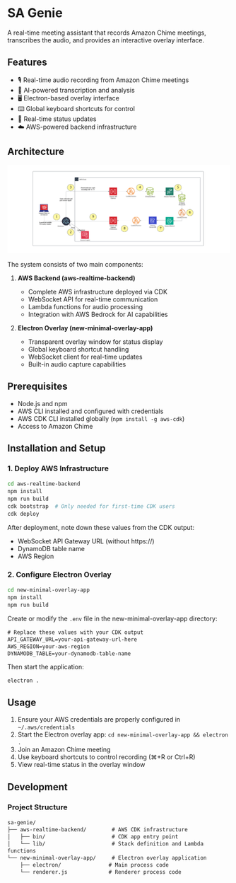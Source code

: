 # SA Genie

A real-time meeting assistant that records Amazon Chime meetings, transcribes the audio, and provides an interactive overlay interface.

## Features
- 🎙️ Real-time audio recording from Amazon Chime meetings
- 🤖 AI-powered transcription and analysis
- 🖥️ Electron-based overlay interface
- ⌨️ Global keyboard shortcuts for control
- 🔄 Real-time status updates
- ☁️ AWS-powered backend infrastructure

## Architecture

![alt text](image.png)

The system consists of two main components:

1. **AWS Backend (aws-realtime-backend)**
   - Complete AWS infrastructure deployed via CDK
   - WebSocket API for real-time communication
   - Lambda functions for audio processing
   - Integration with AWS Bedrock for AI capabilities

2. **Electron Overlay (new-minimal-overlay-app)**
   - Transparent overlay window for status display
   - Global keyboard shortcut handling
   - WebSocket client for real-time updates
   - Built-in audio capture capabilities

## Prerequisites
- Node.js and npm
- AWS CLI installed and configured with credentials
- AWS CDK CLI installed globally (`npm install -g aws-cdk`)
- Access to Amazon Chime

## Installation and Setup

### 1. Deploy AWS Infrastructure
```bash
cd aws-realtime-backend
npm install
npm run build
cdk bootstrap  # Only needed for first-time CDK users
cdk deploy
```

After deployment, note down these values from the CDK output:
- WebSocket API Gateway URL (without https://)
- DynamoDB table name
- AWS Region

### 2. Configure Electron Overlay
```bash
cd new-minimal-overlay-app
npm install
npm run build
```

Create or modify the `.env` file in the new-minimal-overlay-app directory:
```
# Replace these values with your CDK output
API_GATEWAY_URL=your-api-gateway-url-here
AWS_REGION=your-aws-region
DYNAMODB_TABLE=your-dynamodb-table-name
```

Then start the application:
```bash
electron .
```

## Usage

1. Ensure your AWS credentials are properly configured in `~/.aws/credentials`
2. Start the Electron overlay app: `cd new-minimal-overlay-app && electron .`
3. Join an Amazon Chime meeting
4. Use keyboard shortcuts to control recording (⌘+R or Ctrl+R)
5. View real-time status in the overlay window

## Development

### Project Structure
```
sa-genie/
├── aws-realtime-backend/        # AWS CDK infrastructure
│   ├── bin/                     # CDK app entry point
│   └── lib/                     # Stack definition and Lambda functions
└── new-minimal-overlay-app/     # Electron overlay application
    ├── electron/               # Main process code
    └── renderer.js             # Renderer process code
```